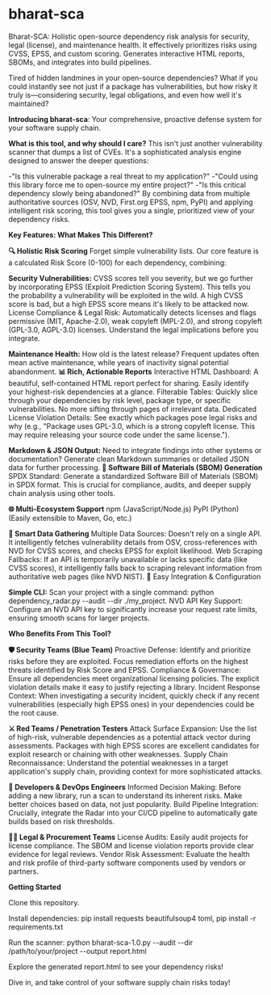 # bharat-sca
Bharat-SCA: Holistic open-source dependency risk analysis for security, legal (license), and maintenance health. It effectively prioritizes risks using CVSS, EPSS, and custom scoring. Generates interactive HTML reports, SBOMs, and integrates into build pipelines.

Tired of hidden landmines in your open-source dependencies? What if you could instantly see not just if a package has vulnerabilities, but how risky it truly is—considering security, legal obligations, and even how well it's maintained?

**Introducing bharat-sca**: Your comprehensive, proactive defense system for your software supply chain.


**What is this tool, and why should I care?**
This isn't just another vulnerability scanner that dumps a list of CVEs. It's a sophisticated analysis engine designed to answer the deeper questions:

-"Is this vulnerable package a real threat to my application?"
-"Could using this library force me to open-source my entire project?"
-"Is this critical dependency slowly being abandoned?"
By combining data from multiple authoritative sources (OSV, NVD, First.org EPSS, npm, PyPI) and applying intelligent risk scoring, this tool gives you a single, prioritized view of your dependency risks.


**Key Features: What Makes This Different?**

**🔍 Holistic Risk Scoring**
Forget simple vulnerability lists. Our core feature is a calculated Risk Score (0-100) for each dependency, combining:

**Security Vulnerabilities:** CVSS scores tell you severity, but we go further by incorporating EPSS (Exploit Prediction Scoring System). This tells you the probability a vulnerability will be exploited in the wild. A high CVSS score is bad, but a high EPSS score means it's likely to be attacked now.
License Compliance & Legal Risk: Automatically detects licenses and flags permissive (MIT, Apache-2.0), weak copyleft (MPL-2.0), and strong copyleft (GPL-3.0, AGPL-3.0) licenses. Understand the legal implications before you integrate.

**Maintenance Health:** How old is the latest release? Frequent updates often mean active maintenance, while years of inactivity signal potential abandonment.
**📊 Rich, Actionable Reports**
Interactive HTML Dashboard: A beautiful, self-contained HTML report perfect for sharing. Easily identify your highest-risk dependencies at a glance.
Filterable Tables: Quickly slice through your dependencies by risk level, package type, or specific vulnerabilities. No more sifting through pages of irrelevant data.
Dedicated License Violation Details: See exactly which packages pose legal risks and why (e.g., "Package uses GPL-3.0, which is a strong copyleft license. This may require releasing your source code under the same license.").

**Markdown & JSON Output:** Need to integrate findings into other systems or documentation? Generate clean Markdown summaries or detailed JSON data for further processing.
**🧾 Software Bill of Materials (SBOM) Generation**
SPDX Standard: Generate a standardized Software Bill of Materials (SBOM) in SPDX format. This is crucial for compliance, audits, and deeper supply chain analysis using other tools.

**🌐 Multi-Ecosystem Support**
npm (JavaScript/Node.js)
PyPI (Python)
(Easily extensible to Maven, Go, etc.)

**🚀 Smart Data Gathering**
Multiple Data Sources: Doesn't rely on a single API. It intelligently fetches vulnerability details from OSV, cross-references with NVD for CVSS scores, and checks EPSS for exploit likelihood.
Web Scraping Fallbacks: If an API is temporarily unavailable or lacks specific data (like CVSS scores), it intelligently falls back to scraping relevant information from authoritative web pages (like NVD NIST).
🔧 Easy Integration & Configuration

**Simple CLI:** Scan your project with a single command: python dependency_radar.py --audit --dir ./my_project.
NVD API Key Support: Configure an NVD API key to significantly increase your request rate limits, ensuring smooth scans for larger projects.


**Who Benefits From This Tool?**

**🛡️ Security Teams (Blue Team)**
Proactive Defense: Identify and prioritize risks before they are exploited. Focus remediation efforts on the highest threats identified by Risk Score and EPSS.
Compliance & Governance: Ensure all dependencies meet organizational licensing policies. The explicit violation details make it easy to justify rejecting a library.
Incident Response Context: When investigating a security incident, quickly check if any recent vulnerabilities (especially high EPSS ones) in your dependencies could be the root cause.

**⚔️ Red Teams / Penetration Testers**
Attack Surface Expansion: Use the list of high-risk, vulnerable dependencies as a potential attack vector during assessments. Packages with high EPSS scores are excellent candidates for exploit research or chaining with other weaknesses.
Supply Chain Reconnaissance: Understand the potential weaknesses in a target application's supply chain, providing context for more sophisticated attacks.

**👷 Developers & DevOps Engineers**
Informed Decision Making: Before adding a new library, run a scan to understand its inherent risks. Make better choices based on data, not just popularity.
Build Pipeline Integration: Crucially, integrate the Radar into your CI/CD pipeline to automatically gate builds based on risk thresholds. 

**🧑‍💼 Legal & Procurement Teams**
License Audits: Easily audit projects for license compliance. The SBOM and license violation reports provide clear evidence for legal reviews.
Vendor Risk Assessment: Evaluate the health and risk profile of third-party software components used by vendors or partners.

**Getting Started**

Clone this repository.

Install dependencies: pip install requests beautifulsoup4 toml, pip install -r requirements.txt

Run the scanner: python bharat-sca-1.0.py --audit --dir /path/to/your/project --output report.html

Explore the generated report.html to see your dependency risks!

Dive in, and take control of your software supply chain risks today!
